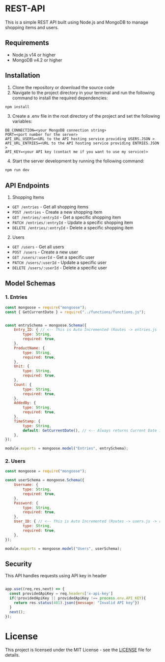 # REST-API
This is a simple REST API built using Node.js and MongoDB to manage shopping items and users.

## Requirements
* Node.js v14 or higher
* MongoDB v4.2 or higher

## Installation
1. Clone the repository or download the source code
2. Navigate to the project directory in your terminal and run the following command to install the required dependencies:

```sh
npm install
```

3. Create a .env file in the root directory of the project and set the following variables:

```env
DB_CONNECTION=<your MongoDB connection string>
PORT=<port number for the server>
API_URL_USERS=<URL to the API hosting service providing USERS.JSON >
API_URL_ENTRIES=<URL to the API hosting service providing ENTRIES.JSON >
API_KEY=<your API key (contact me if you want to use my service)>
```

4. Start the server development by running the following command:

```sh
npm run dev
```
## API Endpoints

1. Shopping Items

* `GET /entries` - Get all shopping items
* `POST /entries` - Create a new shopping item
* `GET /entries/:entryId` - Get a specific shopping item
* `PATCH /entries/:entryId` - Update a specific shopping item
* `DELETE /entries/:entryId` - Delete a specific shopping item

2. Users

* `GET /users` - Get all users
* `POST /users` - Create a new user
* `GET /users/:userId` - Get a specific user
* `PATCH /users/:userId` - Update a specific user
* `DELETE /users/:userId` - Delete a specific user

## Model Schemas

### 1. Entries
```js
const mongoose = require("mongoose");
const { GetCurrentDate } = require("../functions/functions.js");


const entrySchema = mongoose.Schema({
	Entry_ID: { // <-- This is Auto Incremented (Routes -> entries.js -> entry.post => add new entry )
		type: String,
		required: true,
	},
	ProductName: {
		type: String,
		required: true,
	},
	Unit: {
		type: String,
		required: true,
	},
	Count: {
		type: String,
		required: true,
	},
	AddedBy: {
		type: String,
		required: true,
	},
	TimeStamp: {
		type: String,
		default: GetCurrentDate(), // <-- Always returns Current Date in DD.MM.YYYY format
	},
});

module.exports = mongoose.model("Entries", entrySchema);

```

### 2. Users
```js
const mongoose = require("mongoose");

const userSchema = mongoose.Schema({
	Username: {
		type: String,
		required: true,
	},
	Password: {
		type: String,
		required: true,
	},
	User_ID: { // <-- This is Auto Incremented (Routes -> users.js -> router.post => submit a user )
		type: String,
		required: true,
	},
});

module.exports = mongoose.model("Users", userSchema);
```

## Security

This API handles requests using API key in header

```js

app.use((req,res,next) => {
  const providedApiKey = req.headers['x-api-key']
  if(!providedApiKey || providedApiKey !== process.env.API_KEY){
    return res.status(401).json({message: "Invalid API key"})
  }
  next();
});

```

# License
This project is licensed under the MIT License - see the <a href="https://github.com/wodosharlatan/REST-API-DB/blob/main/LICENSE">LICENSE</a> file for details.
